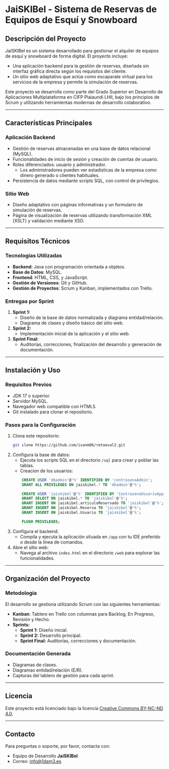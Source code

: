# JaiSKIBel - Sistema de Reservas de Equipos de Esquí y Snowboard

## Descripción del Proyecto
JaiSKIBel es un sistema desarrollado para gestionar el alquiler de equipos de esquí y snowboard de forma digital. El proyecto incluye:
- Una aplicación backend para la gestión de reservas, diseñada sin interfaz gráfica directa según los requisitos del cliente.
- Un sitio web adaptativo que actúa como escaparate virtual para los servicios de la empresa y permite la simulación de reservas.

Este proyecto se desarrolla como parte del Grado Superior en Desarrollo de Aplicaciones Multiplataforma en CIFP Plaiaundi LHII, bajo los principios de Scrum y utilizando herramientas modernas de desarrollo colaborativo.

---

## Características Principales
### Aplicación Backend
- Gestión de reservas almacenadas en una base de datos relacional (MySQL).
- Funcionalidades de inicio de sesión y creación de cuentas de usuario.
- Roles diferenciados: usuario y administrador.
  - Los administradores pueden ver estadísticas de la empresa como dinero generado o clientes habituales.
- Persistencia de datos mediante scripts SQL, con control de privilegios.

### Sitio Web
- Diseño adaptativo con páginas informativas y un formulario de simulación de reservas.
- Página de visualización de reservas utilizando transformación XML (XSLT) y validación mediante XSD.

---

## Requisitos Técnicos
### Tecnologías Utilizadas
- **Backend**: Java con programación orientada a objetos.
- **Base de Datos**: MySQL.
- **Frontend**: HTML, CSS, y JavaScript.
- **Gestión de Versiones**: Git y GitHub.
- **Gestión de Proyectos**: Scrum y Kanban, implementados con Trello.

### Entregas por Sprint
1. **Sprint 1:**
   - Diseño de la base de datos normalizada y diagrama entidad/relación.
   - Diagrama de clases y diseño básico del sitio web.
2. **Sprint 2:**
   - Implementación inicial de la aplicación y el sitio web.
3. **Sprint Final:**
   - Auditorías, correcciones, finalización del desarrollo y generación de documentación.

---

## Instalación y Uso
### Requisitos Previos
- JDK 17 o superior.
- Servidor MySQL.
- Navegador web compatible con HTML5.
- Git instalado para clonar el repositorio.

### Pasos para la Configuración
1. Clona este repositorio:
   ```bash
   git clone https://github.com/ivanm06/retoeval2.git
   ```
2. Configura la base de datos:
   - Ejecuta los scripts SQL en el directorio `/sql` para crear y poblar las tablas.
   - Creacion de los usuarios:
    ```sql
        CREATE USER 'dbadmin'@'%' IDENTIFIED BY 'contrasenaAdmin';
        GRANT ALL PRIVILEGES ON jaiskibel.* TO 'dbadmin'@'%';

        CREATE USER 'jaiskibel'@'%' IDENTIFIED BY 'ContrasenaUsuarioApp';
        GRANT SELECT ON jaiskibel.* TO 'jaiskibel'@'%';
        GRANT INSERT ON jaiskibel.articuloReservado TO 'jaiskibel'@'%';
        GRANT INSERT ON jaiskibel.Reserva TO 'jaiskibel'@'%';
        GRANT INSERT ON jaiskibel.Usuario TO 'jaiskibel'@'%';

        FLUSH PRIVILEGES;
    ```
3. Configura el backend:
   - Compila y ejecuta la aplicación situada en `/app` con tu IDE preferido o desde la línea de comandos.
4. Abre el sitio web:
   - Navega al archivo `index.html` en el directorio `/web` para explorar las funcionalidades.

---

## Organización del Proyecto
### Metodología
El desarrollo se gestiona utilizando Scrum con las siguientes herramientas:
- **Kanban**: Tablero en Trello con columnas para Backlog, En Progreso, Revisión y Hecho.
- **Sprints:**
  - **Sprint 1:** Diseño inicial.
  - **Sprint 2:** Desarrollo principal.
  - **Sprint Final:** Auditorías, correcciones y documentación.

### Documentación Generada
- Diagramas de clases.
- Diagramas entidad/relación (E/R).
- Capturas del tablero de gestión para cada sprint.

---

## Licencia
Este proyecto está licenciado bajo la licencia [Creative Commons BY-NC-ND 4.0](https://creativecommons.org/licenses/by-nc-nd/4.0/).

---

## Contacto
Para preguntas o soporte, por favor, contacta con:
- Equipo de Desarrollo **JaiSKIBel**
- Correo: info@1dam3.es
